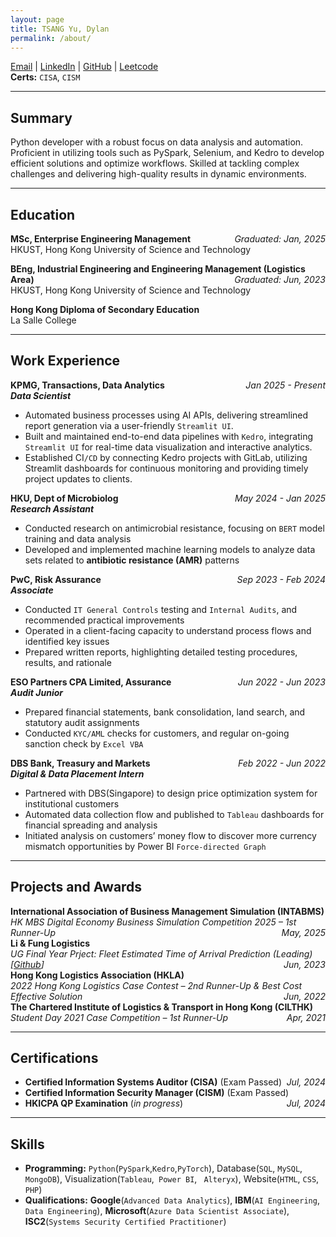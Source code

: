 ```yaml
---
layout: page
title: TSANG Yu, Dylan  
permalink: /about/
---
```


[Email](mailto:tsangyu110@gmail.com) | [LinkedIn](https://www.linkedin.com/in/tsangyu) | [GitHub](https://github.com/yutsang) | [Leetcode](https://leetcode.com/u/yutsang/)  
**Certs:** `CISA`, `CISM`

---

## Summary

Python developer with a robust focus on data analysis and automation. Proficient in utilizing tools such as PySpark, Selenium, and Kedro to develop efficient solutions and optimize workflows. Skilled at tackling complex challenges and delivering high-quality results in dynamic environments.

---

## Education

**MSc, Enterprise Engineering Management**  <span style="float: right;">*Graduated: Jan, 2025*</span>  
HKUST, Hong Kong University of Science and Technology  

**BEng, Industrial Engineering and Engineering Management (Logistics Area)** <span style="float: right;">*Graduated: Jun, 2023*</span>  
HKUST, Hong Kong University of Science and Technology 

**Hong Kong Diploma of Secondary Education**  
La Salle College

---

## Work Experience

<!-- Placeholder -->
**KPMG, Transactions, Data Analytics** <span style="float: right;">*Jan 2025 - Present*</span>  
***Data Scientist***
- Automated business processes using AI APIs, delivering streamlined report generation via a user-friendly `Streamlit UI`.
- Built and maintained end-to-end data pipelines with `Kedro`, integrating `Streamlit UI` for real-time data visualization and interactive analytics.
- Established CI`/CD` by connecting Kedro projects with GitLab, utilizing Streamlit dashboards for continuous monitoring and providing timely project updates to clients.


**HKU, Dept of Microbiolog** <span style="float: right;">*May 2024 - Jan 2025*</span>  
***Research Assistant***

- Conducted research on antimicrobial resistance, focusing on `BERT` model training and data analysis
- Developed and implemented machine learning models to analyze data sets related to **antibiotic resistance (AMR)** patterns
 
**PwC, Risk Assurance** <span style="float: right;">*Sep 2023 - Feb 2024*</span>  
***Associate*** 

- Conducted `IT General Controls` testing and `Internal Audits`, and recommended practical improvements
- Operated in a client-facing capacity to understand process flows and identified key issues
- Prepared written reports, highlighting detailed testing procedures, results, and rationale

**ESO Partners CPA Limited, Assurance** <span style="float: right;">*Jun 2022 - Jun 2023*</span>  
***Audit Junior***  

- Prepared financial statements, bank consolidation, land search, and statutory audit assignments
- Conducted `KYC/AML` checks for customers, and regular on-going sanction check by `Excel VBA`

**DBS Bank, Treasury and Markets** <span style="float: right;">*Feb 2022 - Jun 2022*</span>  
***Digital & Data Placement Intern***  

- Partnered with DBS(Singapore) to design price optimization system for institutional customers
- Automated data collection flow and published to `Tableau` dashboards for financial spreading and analysis
- Initiated analysis on customers’ money flow to discover more currency mismatch opportunities by Power BI `Force-directed Graph`

---

## Projects and Awards  
**International Association of Business Management Simulation (INTABMS)**  
*HK MBS Digital Economy Business Simulation Competition 2025 – 1st Runner-Up*<span style="float: right;">*May, 2025*</span>  
**Li & Fung Logistics**  
*UG Final Year Prject: Fleet Estimated Time of Arrival Prediction (Leading) [[Github](https://github.com/yutsang/university-projects/tree/main/ETA-Prediction)]*<span style="float: right;">*Jun, 2023*</span>    
**Hong Kong Logistics Association (HKLA)**  
*2022 Hong Kong Logistics Case Contest – 2nd Runner-Up & Best Cost Effective Solution*<span style="float: right;">*Jun, 2022*</span>    
**The Chartered Institute of Logistics & Transport in Hong Kong (CILTHK)**  
*Student Day 2021 Case Competition – 1st Runner-Up*<span style="float: right;">*Apr, 2021*</span>  

---

## Certifications

- **Certified Information Systems Auditor (CISA)** (Exam Passed) <span style="float: right;">*Jul, 2024*</span>  
- **Certified Information Security Manager (CISM)** (Exam Passed) <span style="float: right;">*Jul, 2024*</span>  
- **HKICPA QP Examination** (*in progress*)

---

## Skills

- **Programming:** `Python`(`PySpark`,`Kedro`,`PyTorch`), Database(`SQL`, `MySQL`, `MongoDB`), Visualization(`Tableau`,` Power BI`, ` Alteryx`), Website(`HTML`, `CSS`, `PHP`)
- **Qualifications:** **Google**(`Advanced Data Analytics`), **IBM**(`AI Engineering`, `Data Engineering`), **Microsoft**(`Azure Data Scientist Associate`), **ISC2**(`Systems Security Certified Practitioner`)